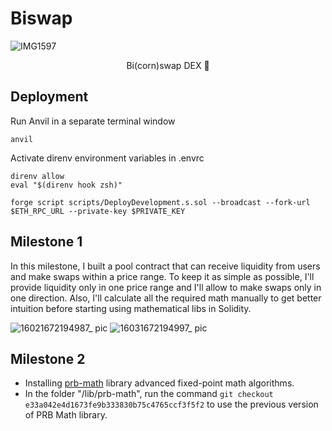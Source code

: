 # Biswap

![IMG1597](https://user-images.githubusercontent.com/118578313/209415560-832a90f4-c283-466d-8e0d-12affa878bcb.jpeg)

<p align="center">
  Bi(corn)swap DEX 🔁
</p>

## Deployment

Run Anvil in a separate terminal window

```shell
anvil
```

Activate direnv environment variables in .envrc

```shell
direnv allow
eval "$(direnv hook zsh)"
```

```shell
forge script scripts/DeployDevelopment.s.sol --broadcast --fork-url $ETH_RPC_URL --private-key $PRIVATE_KEY
```

## Milestone 1

In this milestone, I built a pool contract that can receive liquidity from users and make swaps within a price range. To keep it as simple as possible, I'll provide liquidity only in one price range and I'll allow to make swaps only in one direction. Also, I'll calculate all the required math manually to get better intuition before starting using mathematical libs in Solidity.

![16021672194987_ pic](https://user-images.githubusercontent.com/118578313/209748898-496f03e5-cf9e-4bee-a218-6e084d9c944e.jpg)
![16031672194997_ pic](https://user-images.githubusercontent.com/118578313/209748899-08c0d6a7-bd9c-45cc-a79d-7139d0249d8c.jpg)

## Milestone 2

- Installing [prb-math](https://github.com/paulrberg/prb-math) library advanced fixed-point math algorithms.
- In the folder "/lib/prb-math", run the command `git checkout e33a042e4d1673fe9b333830b75c4765ccf3f5f2` to use the previous version of PRB Math library.
